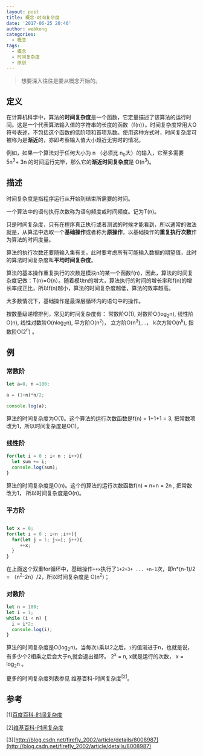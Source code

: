 ```yaml
---
layout: post
title: 概念-时间复杂度
date: '2017-06-25 20:40'
author: webkong
categories:
  - 概念
tags:
  - 概念
  - 时间复杂度
  - 原创
---
```


> 想要深入往往是要从概念开始的。

## 定义

在计算机科学中，算法的**时间复杂度**是一个函数，它定量描述了该算法的运行时间。这是一个代表算法输入值的字符串的长度的函数（f(n)）。时间复杂度常用大O符号表述，不包括这个函数的低阶项和首项系数。使用这种方式时，时间复杂度可被称为是**渐近**的，亦即考察输入值大小趋近无穷时的情况。

例如，如果一个算法对于任何大小为 n （必须比 n<sub>0</sub>大）的输入，它至多需要 5n<sup>3</sup>+ 3n 的时间运行完毕，那么它的**渐近时间复杂度**是 O(n<sup>3</sup>)。

<!-- more -->
## 描述

时间复杂度是指程序运行从开始到结束所需要的时间。

一个算法中的语句执行次数称为语句频度或时间频度。记为T(n)。

只是时间复杂度，只有在程序真正执行或者测试的时候才能看到，所以通常的做法就是，从算法中选取一个**基础操作**或者称为**原操作**，以基础操作的**重复执行次数**作为算法的时间度量。

算法的执行次数还要随输入集有关，此时要考虑所有可能输入数据的期望值，此时的算法时间复杂度叫**平均时间复杂度**。

算法的基本操作重复执行的次数是模块n的某一个函数f(n)，因此，算法的时间复杂度记做：T(n)=O(n）。随着模块n的增大，算法执行的时间的增长率和f(n)的增长率成正比，所以f(n)越小，算法的时间复杂度越低，算法的效率越高。

大多数情况下，基础操作是最深层循环内的语句中的操作。


按数量级递增排列，常见的时间复杂度有：
常数阶O(1),  对数阶O(log<sub>2</sub>n),  线性阶O(n),  线性对数阶O(nlog<sub>2</sub>n),  平方阶O(n<sup>2</sup>)， 立方阶O(n<sup>3</sup>),...， k次方阶O(n<sup>k</sup>), 指数阶O(2<sup>n</sup>) 。


## 例

### 常数阶

```javascript
let a=0, n =100;

a = (1+n)*n/2;

console.log(a);
```
算法的时间复杂度为O(1)。这个算法的运行次数函数是f(n) = 1+1+1 = 3, 把常数项改为1，所以时间复杂度是O(1)。

### 线性阶

```JavaScript
for(let i = 0 ; i< n ; i++){
  let sum += i;
  console.log(sum);
}
```
算法的时间复杂度是O(n)。这个的算法的运行次数函数f(n) = n+n = 2n , 把常数改为1， 所以时间复杂度是O(n)。

### 平方阶

```javascript

let x = 0;
for(let i = 0 ; i<n ;i++){
  for(let j = 1; j<=i; j++){
     ++x;
  }
}
```
在上面这个双重for循环中，基础操作`++x`执行了`1+2+3+ ... +n-1`次，即n*(n-1)/2 = （n<sup>2</sup>-2n）/2，所以时间复杂度是 O(n<sup>2</sup>)；

### 对数阶

```javascript
let n = 100;
let i = 1;
while (i < n) {
  i = i*2;
  console.log(i);
}

```
算法的时间复杂度是O(log<sub>2</sub>n)。当每次`i`乘以2之后，`i`的值渐进于n，也就是说，有多少个2相乘之后会大于n,就会退出循环。 2<sup>x</sup> = n, x就是运行的次数， x = log<sub>2</sub>n 。


更多的时间复杂度列表参见 维基百科-时间复杂度<sup>[2]</sup>。


## 参考

[1][百度百科-时间复杂度](http://baike.baidu.com/item/%E6%97%B6%E9%97%B4%E5%A4%8D%E6%9D%82%E5%BA%A6)

[2][维基百科-时间复杂度](https://zh.wikipedia.org/wiki/%E6%97%B6%E9%97%B4%E5%A4%8D%E6%9D%82%E5%BA%A6)


[3][http://blog.csdn.net/firefly_2002/article/details/8008987](http://blog.csdn.net/firefly_2002/article/details/8008987)
